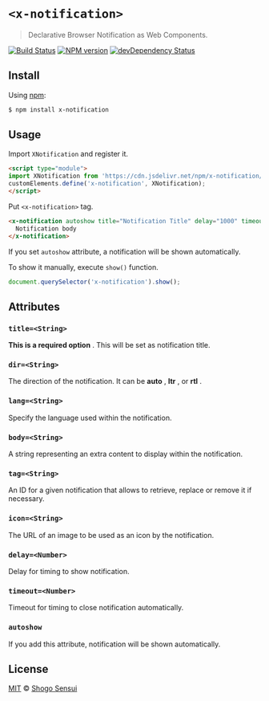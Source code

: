 # `<x-notification>`

> Declarative Browser Notification as Web Components.

[![Build Status](https://travis-ci.org/1000ch/x-notification.svg?branch=master)](https://travis-ci.org/1000ch/x-notification)
[![NPM version](https://badge.fury.io/js/x-notification.svg)](http://badge.fury.io/js/x-notification)
[![devDependency Status](https://david-dm.org/1000ch/x-notification/dev-status.svg)](https://david-dm.org/1000ch/x-notification?type=dev)

## Install

Using [npm](https://www.npmjs.org/package/x-notification):

```sh
$ npm install x-notification
```

## Usage

Import `XNotification` and register it.

```html
<script type="module">
import XNotification from 'https://cdn.jsdelivr.net/npm/x-notification/dist/index.js';
customElements.define('x-notification', XNotification);
</script>
```

Put `<x-notification>` tag.

```html
<x-notification autoshow title="Notification Title" delay="1000" timeout="3000" tag="tag">
  Notification body
</x-notification>
```

If you set `autoshow` attribute, a notification will be shown automatically.

To show it manually, execute `show()` function.

```js
document.querySelector('x-notification').show();
```

## Attributes

### `title=<String>`

**This is a required option** . This will be set as notification title.

### `dir=<String>`

The direction of the notification.
It can be **auto** , **ltr** , or **rtl** .

### `lang=<String>`

Specify the language used within the notification.

### `body=<String>`

A string representing an extra content to display within the notification.

### `tag=<String>`

An ID for a given notification that allows to retrieve, replace or remove it if necessary.

### `icon=<String>`

The URL of an image to be used as an icon by the notification.

### `delay=<Number>`

Delay for timing to show notification.

### `timeout=<Number>`

Timeout for timing to close notification automatically.

### `autoshow`

If you add this attribute, notification will be shown automatically.

## License

[MIT](https://1000ch.mit-license.org) © [Shogo Sensui](https://github.com/1000ch)
